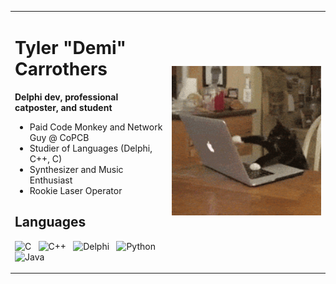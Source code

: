 <table>
  <tr>
    <td>
      <h1>Tyler "Demi" Carrothers</h1>
      <b>Delphi dev, professional catposter, and student</b>
      <ul>
        <li>Paid Code Monkey and Network Guy @ CoPCB</li>
        <li>Studier of Languages (Delphi, C++, C)</li>
        <li>Synthesizer and Music Enthusiast</li>
        <li>Rookie Laser Operator</li>
      </ul>  
     <h2> Languages </h2>
        <p float="left">
  
  ![C](https://img.shields.io/badge/c-%2300599C.svg?style=for-the-badge&logo=c&logoColor=white) &nbsp;
  ![C++](https://img.shields.io/badge/c++-%2300599C.svg?style=for-the-badge&logo=c%2B%2B&logoColor=white) &nbsp;
  ![Delphi](https://img.shields.io/badge/Delphi-CC342D?style=for-the-badge&logo=delphi&logoColor=white) &nbsp;
  ![Python](https://img.shields.io/badge/python-3670A0?style=for-the-badge&logo=python&logoColor=ffdd54) &nbsp;
  ![Java](https://img.shields.io/badge/java-%23ED8B00.svg?style=for-the-badge&logo=openjdk&logoColor=white) &nbsp;
  
</p>
      </td>   
     <td>
      <img src="https://github.com/demicarrothers/images/blob/main/200w.gif?raw=true" width="500">
     </td>
   </tr>
</table>
